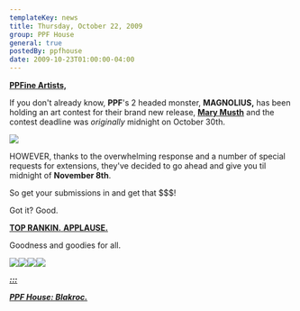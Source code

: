 ```yaml
---
templateKey: news
title: Thursday, October 22, 2009
group: PPF House
general: true
postedBy: ppfhouse
date: 2009-10-23T01:00:00-04:00
---
```

[**PPFine Artists,**](http://magnolius.bandcamp.com)

If you don't already know, **PPF**'s 2 headed monster, **MAGNOLIUS,** has been holding an art contest for their brand new release, [**Mary Musth**](http://magnolius.bandcamp.com) and the contest deadline was *originally* midnight on October 30th.

![](http://photos-d.ak.fbcdn.net/hphotos-ak-snc1/hs274.snc1/10127_293611415502_640110502_9224162_5092461_n.jpg)

HOWEVER, thanks to the overwhelming response and a number of special requests for extensions, they've decided to go ahead and give you til midnight of **November 8th**.

So get your submissions in and get that $$$!

Got it? Good.

[**TOP RANKIN.** ](http://theabyss.bandcamp.com)[**APPLAUSE.**](http://leo37.bandcamp.com)

Goodness and goodies for all.

[![](http://masiaone.com/wp-content/themes/MASIA02/images/icon_youtube.jpg)](http://www.youtube.com/ppfhouse)[![](http://masiaone.com/wp-content/themes/MASIA02/images/icon_myspace.jpg)](http://www.myspace.com/ppfhouse)[![](http://masiaone.com/wp-content/themes/MASIA02/images/icon_facebook.jpg)](http://www.facebook.com/home.php#/pages/PPF-House/32210491219?ref=ts)[![](http://s3.amazonaws.com/twitter_production/profile_images/60316485/bc_bigger.jpg)](http://ppfhouse.bandcamp.com)

[***:::*** ](http://www.blakroc.com)

[***PPF House: Blakroc.***](http://www.blakroc.com)